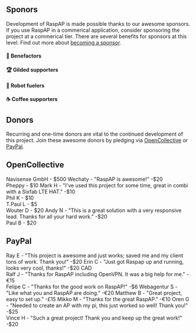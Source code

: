 ## Sponors 

Development of RaspAP is made possible thanks to our awesome sponsors. If you use RaspAP in a commerical application, consider sponsoring the project at a commerical tier. There are several benefits for sponsors at this level. Find out more about [becoming a sponsor](https://github.com/sponsors/billz).

#### 💖 Benefactors

#### 🏆 Gilded supporters 

#### 🤖 Robot fuelers 

#### ☕️  Coffee supporters 

## Donors

Recurring and one-time donors are vital to the continued development of this project. Join these awesome donors by pledging via [OpenCollective](https://opencollective.com/raspap) or [PayPal](https://paypal.me/billzgithub).

## OpenCollective
Navisense GmbH - $500  
Wechaty - "RaspAP is awesome!" -$20  
Pheppy -  $10  
Mark H - "I've used this project for some time, great in combi with a Sixfab LTE HAT." -$10  
Phil K - $10  
T.Paul L - $5  
Wouter D - $20  
Andy N - "This is a great solution with a very responsive lead. Thanks for all your hard work." -$20  
Paul B - $20  

## PayPal
Ray E - "This project is awesome and just works; saved me and my client tons of work. Thank you!" -$20  
Erin C - "Just got Raspap up and running, looks very cool, thanks!" -$20 CAD  
Ralf J - "Thanks for RaspAP including OpenVPN. It was a big help for me." -€15  
Felipe C - "Thanks for the good work on RaspAP!" -$6  
Webagentur S - "Like what you and RaspAP are doing." -€20  
Matthew B - "Great project, easy to set up." -£15  
Mikko M - "Thanks for the great RaspAP." -€10  
Oren G - "Needed to create an AP with my pi, this just worked so well! Thank you!" -$25  
Vince H - "Such a great project! Thank you and keep up the great work!" -$20  
